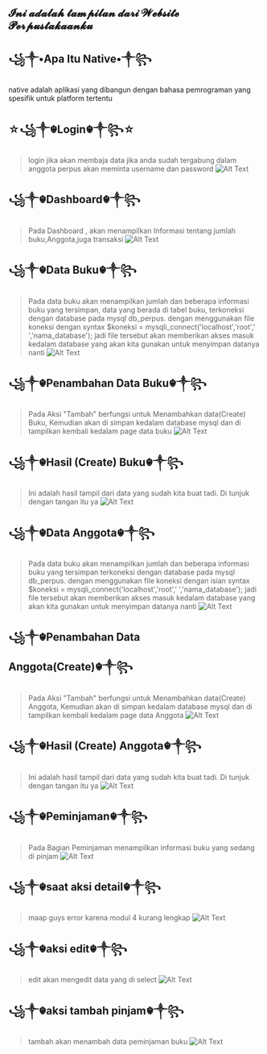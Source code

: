 ## 𝓘𝓷𝓲 𝓪𝓭𝓪𝓵𝓪𝓱 𝓽𝓪𝓶𝓹𝓲𝓵𝓪𝓷 𝓭𝓪𝓻𝓲 𝓦𝓮𝓫𝓼𝓲𝓽𝓮 𝓟𝓮𝓻𝓹𝓾𝓼𝓽𝓪𝓴𝓪𝓪𝓷𝓴𝓾
## ꧁༒•Apa Itu Native•༒꧂
native adalah aplikasi yang dibangun dengan bahasa pemrograman yang spesifik untuk platform tertentu

## ☆꧁༒☬Login☬༒꧂☆
> login jika akan membaja data jika anda sudah tergabung dalam anggota perpus akan meminta username dan password 
![Alt Text](https://github.com/rendiwibawa/Web-Native-Perpustakaan/blob/master/foto/login.JPG)

## ꧁༒☬Dashboard☬༒꧂
>Pada Dashboard , akan menampilkan Informasi tentang jumlah buku,Anggota,juga transaksi
![Alt Text](https://github.com/rendiwibawa/Web-Native-Perpustakaan/blob/master/foto/a.JPG)

## ꧁༒☬Data Buku☬༒꧂
> Pada data buku akan menampilkan jumlah dan beberapa informasi buku yang tersimpan, data yang berada di tabel buku, terkoneksi dengan database pada mysql db_perpus. dengan menggunakan file koneksi dengan syntax $koneksi = mysqli_connect('localhost','root',' ','nama_database'); jadi file tersebut akan memberikan akses masuk kedalam database yang akan kita gunakan untuk menyimpan datanya nanti
![Alt Text](https://github.com/rendiwibawa/Web-Native-Perpustakaan/blob/master/foto/b.JPG)

## ꧁༒☬Penambahan Data Buku☬༒꧂
> Pada Aksi "Tambah" berfungsi untuk Menambahkan data(Create) Buku, Kemudian akan di simpan kedalam database mysql dan di tampilkan kembali kedalam page data buku
![Alt Text](https://github.com/rendiwibawa/Web-Native-Perpustakaan/blob/master/foto/c.JPG)

## ꧁༒☬Hasil (Create) Buku☬༒꧂
> Ini adalah hasil tampil dari data yang sudah kita buat tadi. Di tunjuk dengan tangan itu ya
![Alt Text](https://github.com/rendiwibawa/Web-Native-Perpustakaan/blob/master/foto/d.jpeg)

## ꧁༒☬Data Anggota☬༒꧂
> Pada data buku akan menampilkan jumlah dan beberapa informasi buku yang tersimpan terkoneksi dengan database pada mysql db_perpus. dengan menggunakan file koneksi dengan isian syntax $koneksi = mysqli_connect('localhost','root',' ','nama_database'); jadi file tersebut akan memberikan akses masuk kedalam database yang akan kita gunakan untuk menyimpan datanya nanti
![Alt Text](https://github.com/rendiwibawa/Web-Native-Perpustakaan/blob/master/foto/e.JPG)

## ꧁༒☬Penambahan Data Anggota(Create)☬༒꧂
> Pada Aksi "Tambah" berfungsi untuk Menambahkan data(Create) Anggota, Kemudian akan di simpan kedalam database mysql dan di tampilkan kembali kedalam page data Anggota 
![Alt Text](https://github.com/rendiwibawa/Web-Native-Perpustakaan/blob/master/foto/f.JPG)

## ꧁༒☬Hasil (Create) Anggota☬༒꧂
> Ini adalah hasil tampil dari data yang sudah kita buat tadi. Di tunjuk dengan tangan itu ya
![Alt Text](https://github.com/rendiwibawa/Web-Native-Perpustakaan/blob/master/foto/g.jpeg)

## ꧁༒☬Peminjaman☬༒꧂
> Pada Bagian Peminjaman menampilkan informasi buku yang sedang di pinjam
![Alt Text](https://github.com/rendiwibawa/Web-Native-Perpustakaan/blob/master/foto/h.JPG)

## ꧁༒☬saat aksi detail☬༒꧂
> maap guys error karena modul 4 kurang lengkap
![Alt Text](https://github.com/rendiwibawa/Web-Native-Perpustakaan/blob/master/foto/detail.JPG)

## ꧁༒☬aksi edit☬༒꧂
> edit akan mengedit data yang di select
![Alt Text](https://github.com/rendiwibawa/Web-Native-Perpustakaan/blob/master/foto/edit%20peminjam.JPG)

## ꧁༒☬aksi tambah pinjam☬༒꧂
> tambah akan menambah data peminjaman buku
![Alt Text](https://github.com/rendiwibawa/Web-Native-Perpustakaan/blob/master/foto/tambah%20pinjam.JPG)
